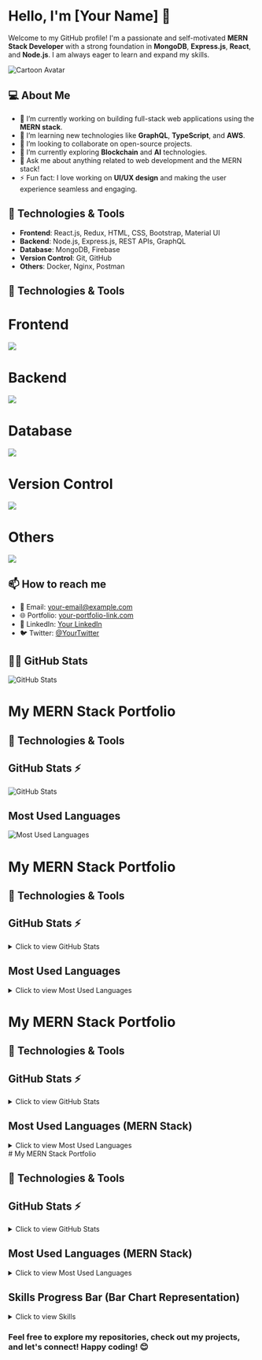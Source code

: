 # Hello, I'm [Your Name] 👋

Welcome to my GitHub profile! I'm a passionate and self-motivated **MERN Stack Developer** with a strong foundation in **MongoDB**, **Express.js**, **React**, and **Node.js**. I am always eager to learn and expand my skills.

![Cartoon Avatar](https://link-to-your-cartoon-image.jpg)  <!-- Update with your own image link -->

## 💻 About Me

- 🔭 I’m currently working on building full-stack web applications using the **MERN stack**.
- 🌱 I’m learning new technologies like **GraphQL**, **TypeScript**, and **AWS**.
- 👯 I’m looking to collaborate on open-source projects.
- 🤔 I’m currently exploring **Blockchain** and **AI** technologies.
- 💬 Ask me about anything related to web development and the MERN stack!
- ⚡ Fun fact: I love working on **UI/UX design** and making the user experience seamless and engaging.

## 🔧 Technologies & Tools

- **Frontend**: React.js, Redux, HTML, CSS, Bootstrap, Material UI
- **Backend**: Node.js, Express.js, REST APIs, GraphQL
- **Database**: MongoDB, Firebase
- **Version Control**: Git, GitHub
- **Others**: Docker, Nginx, Postman
## 🔧 Technologies & Tools
<div display="flex">
  <div> <p align="center">
  <h1>Frontend</h1>
  <a href="https://skillicons.dev">
    <img src="https://skillicons.dev/icons?i=html,css,js,react,redux,nextjs,bootstrap,materialui" />
  </a>
</p></div>
 <div> <p align="center">
     <h1>Backend</h1>
  <a href="https://skillicons.dev">
    <img src="https://skillicons.dev/icons?i=nodejs,expressjs,restapi," />
  </a>
</p></div>
 </div>
  <p align="center">
     <h1>Database</h1>
  <a href="https://skillicons.dev">
    <img src="https://skillicons.dev/icons?i=mongodb,firebase,sql,," />
  </a>
</p>
<p align="center">
     <h1> Version Control</h1>
  <a href="https://skillicons.dev">
    <img src="https://skillicons.dev/icons?i=git,github," />
  </a>
</p>
<p align="center">
     <h1>Others</h1>
  <a href="https://skillicons.dev">
    <img src="https://skillicons.dev/icons?i=docker,postman," />
  </a>
</p>
       
## 📫 How to reach me

- 📧 Email: [your-email@example.com](mailto:your-email@example.com)
- 🌐 Portfolio: [your-portfolio-link.com](http://your-portfolio-link.com)
- 💼 LinkedIn: [Your LinkedIn](https://www.linkedin.com/in/your-profile)
- 🐦 Twitter: [@YourTwitter](https://twitter.com/yourprofile)

## 👨‍💻 GitHub Stats
![GitHub Stats](https://github-readme-stats.vercel.app/api?username=john-doe&show_icons=true&count_private=true&hide_title=true&theme=radical)

# My MERN Stack Portfolio

## 🔧 Technologies & Tools
<!-- Include your tech section here -->

## GitHub Stats ⚡

![GitHub Stats](https://github-readme-stats.vercel.app/api?username=john-doe&show_icons=true&hide_title=true&count_private=true&hide=prs)

## Most Used Languages

![Most Used Languages](https://github-readme-stats.vercel.app/api/top-langs/?username=john-doe&layout=compact)

# My MERN Stack Portfolio

## 🔧 Technologies & Tools
<!-- Include your tech section here -->

## GitHub Stats ⚡

<details>
  <summary>Click to view GitHub Stats</summary>

  ![GitHub Stats](https://github-readme-stats.vercel.app/api?username=john-doe&show_icons=true&hide_title=true&count_private=true&hide=prs)

</details>

## Most Used Languages

<details>
  <summary>Click to view Most Used Languages</summary>

  ![Most Used Languages](https://github-readme-stats.vercel.app/api/top-langs/?username=john-doe&layout=compact)

</details>

# My MERN Stack Portfolio

## 🔧 Technologies & Tools
<!-- Your tech stack -->

## GitHub Stats ⚡

<details>
  <summary>Click to view GitHub Stats</summary>

  ![GitHub Stats](https://github-readme-stats.vercel.app/api?username=john-doe&show_icons=true&hide_title=true&count_private=true&hide=prs)

</details>

## Most Used Languages (MERN Stack)

<details>
  <summary>Click to view Most Used Languages</summary>

  <!-- Add the MERN related languages -->
  ![JavaScript](https://img.shields.io/badge/JavaScript-323330?style=for-the-badge&logo=javascript&logoColor=F7DF1E)
  ![React](https://img.shields.io/badge/React-61DAFB?style=for-the-badge&logo=react&logoColor=white)
  ![Node.js](https://img.shields.io/badge/Node.js-339933?style=for-the-badge&logo=node.js&logoColor=white)
  ![MongoDB](https://img.shields.io/badge/MongoDB-47A248?style=for-the-badge&logo=mongodb&logoColor=white)

  <!-- GitHub stats API for showing actual used languages -->
  ![Most Used Languages](https://github-readme-stats.vercel.app/api/top-langs/?username=john-doe&layout=compact&langs_count=6&exclude_repo=your-other-repo)

</details>
# My MERN Stack Portfolio

## 🔧 Technologies & Tools
<!-- Your tech stack -->

## GitHub Stats ⚡

<details>
  <summary>Click to view GitHub Stats</summary>

  ![GitHub Stats](https://github-readme-stats.vercel.app/api?username=john-doe&show_icons=true&hide_title=true&count_private=true&hide=prs)

</details>

## Most Used Languages (MERN Stack)

<details>
  <summary>Click to view Most Used Languages</summary>

  ![JavaScript](https://img.shields.io/badge/JavaScript-323330?style=for-the-badge&logo=javascript&logoColor=F7DF1E)
  ![React](https://img.shields.io/badge/React-61DAFB?style=for-the-badge&logo=react&logoColor=white)
  ![Node.js](https://img.shields.io/badge/Node.js-339933?style=for-the-badge&logo=node.js&logoColor=white)
  ![MongoDB](https://img.shields.io/badge/MongoDB-47A248?style=for-the-badge&logo=mongodb&logoColor=white)

  ![Most Used Languages](https://github-readme-stats.vercel.app/api/top-langs/?username=john-doe&layout=compact&langs_count=6&exclude_repo=your-other-repo)

</details>

## Skills Progress Bar (Bar Chart Representation)

<details>
  <summary>Click to view Skills</summary>

  ![JavaScript](https://img.shields.io/badge/JavaScript-90%25-F7DF1E?style=for-the-badge&logo=javascript&logoColor=323330)
  ![React](https://img.shields.io/badge/React-85%25-61DAFB?style=for-the-badge&logo=react&logoColor=white)
  ![Node.js](https://img.shields.io/badge/Node.js-80%25-339933?style=for-the-badge&logo=node.js&logoColor=white)
  ![MongoDB](https://img.shields.io/badge/MongoDB-70%25-47A248?style=for-the-badge&logo=mongodb&logoColor=white)

</details>

### Feel free to explore my repositories, check out my projects, and let's connect! Happy coding! 😊
